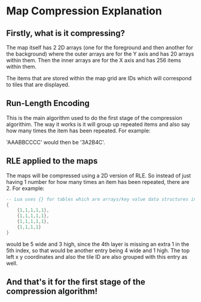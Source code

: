 # **Map Compression Explanation**

## **Firstly, what is it compressing?**

The map itself has 2 2D arrays (one for the foreground and then another for the background) where the outer arrays are for the Y axis and has 20 arrays within them. Then the inner arrays are for the X axis and has 256 items within them.

The items that are stored within the map grid are IDs which will correspond to tiles that are displayed. 


## **Run-Length Encoding**

This is the main algorithm used to do the first stage of the compression algorithim. The way it works is it will group up repeated items and also say how many times the item has been repeated. For example:

'AAABBCCCC' would then be '3A2B4C'.

## **RLE applied to the maps**

The maps will be compressed using a 2D version of RLE. So instead of just having 1 number for how many times an item has been repeated, there are 2. For example:

```lua
-- Lua uses {} for tables which are arrays/key value data structures in 1 data structure.
{
    {1,1,1,1,1},
    {1,1,1,1,1},
    {1,1,1,1,1},
    {1,1,1,1}
}
```

would be 5 wide and 3 high, since the 4th layer is missing an extra 1 in the 5th index, so that would be another entry being 4 wide and 1 high. The top left x y coordinates and also the tile ID are also grouped with this entry as well.

## **And that's it for the first stage of the compression algorithm!**
